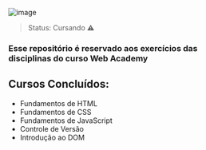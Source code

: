 ![image](https://github.com/DaviBCSouza/WebAcademy_T3/assets/117680329/4289980e-9ce1-4106-899b-0c35c226dd8a)

> Status: Cursando ⚠️

### Esse repositório é reservado aos exercícios das <br> disciplinas do curso Web Academy

## Cursos Concluídos:

+ Fundamentos de HTML
+ Fundamentos de CSS
+ Fundamentos de JavaScript
+ Controle de Versão
+ Introdução ao DOM
